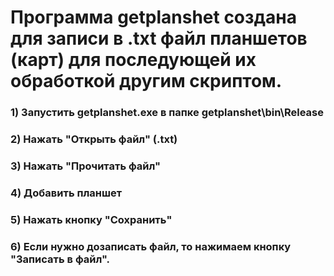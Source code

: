 # Программа getplanshet создана для записи в .txt файл планшетов (карт) для последующей их обработкой другим скриптом.
### 1) Запустить getplanshet.exe в папке getplanshet\bin\Release 
### 2) Нажать "Открыть файл" (.txt)
### 3) Нажать "Прочитать файл" 
### 4) Добавить планшет 
### 5) Нажать кнопку "Сохранить" 
### 6) Если нужно дозаписать файл, то нажимаем кнопку "Записать в файл".
